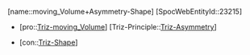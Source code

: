 ﻿---
type: TrizContradiction
aliases:
- moving_Volume+Asymmetry-Shape
license: CC BY-SA 4.0
copyright: https://github.com/SpocWeb
IsDeleted: false
IsReadOnly: false
Confidential: public
tags: 
- Triz/Contradiction
---
[name::moving_Volume+Asymmetry-Shape]
[SpocWebEntityId::23215]
+ [pro::[Triz-moving_Volume](tech/Triz/Parameter/Triz-moving_Volume.md)]
[Triz-Principle::[Triz-Asymmetry](tech/Triz/Principle/Triz-Asymmetry.md)]
- [con::[Triz-Shape](tech/Triz/Parameter/Triz-Shape.md)]

